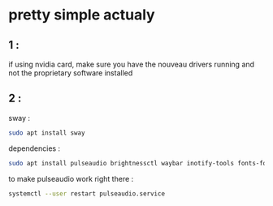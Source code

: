 # pretty simple actualy

## 1 :

if using nvidia card, make sure you have the nouveau drivers running and not the proprietary software installed

## 2 :

sway :

```sh
sudo apt install sway
```

dependencies :
```sh
sudo apt install pulseaudio brightnessctl waybar inotify-tools fonts-font-awesome swaybg wofi
```
to make pulseaudio work right there :

```sh
systemctl --user restart pulseaudio.service
```

